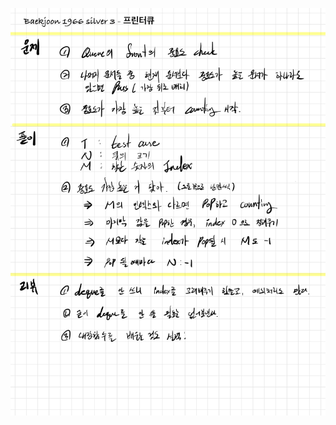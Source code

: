 ![1AD42036-A21A-4C93-A7C4-F5DC09921331.jpeg](README_assets/ceb7cdee2da38579699f8ab1d0a01aa2ff60843e.jpeg)


